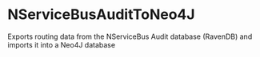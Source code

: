 # NServiceBusAuditToNeo4J
Exports routing data from the NServiceBus Audit database (RavenDB) and imports it into a Neo4J database
